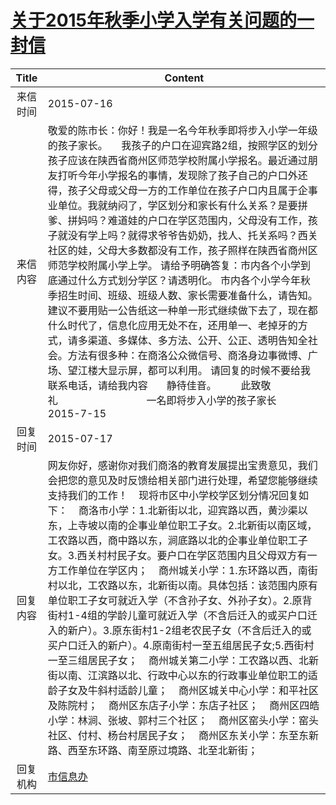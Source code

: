 # <a href="http://www.shangluo.gov.cn/zmhd/ldxxxx.jsp?urltype=leadermail.LeaderMailContentUrl&wbtreeid=1112&leadermailid=3252">关于2015年秋季小学入学有关问题的一封信</a>
| Title |                                                                                                                                                                                                                                                                                          Content                                                                                                                                                                                                                                                                                          |
|:-----:|-------------------------------------------------------------------------------------------------------------------------------------------------------------------------------------------------------------------------------------------------------------------------------------------------------------------------------------------------------------------------------------------------------------------------------------------------------------------------------------------------------------------------------------------------------------------------------------------|
| 来信时间  | 2015-07-16                                                                                                                                                                                                                                                                                                                                                                                                                                                                                                                                                                                |
| 来信内容  | 敬爱的陈市长：你好！我是一名今年秋季即将步入小学一年级的孩子家长。     我孩子的户口在迎宾路2组，按照学区的划分孩子应该在陕西省商州区师范学校附属小学报名。最近通过朋友打听今年小学报名的事情，发现除了孩子自己的户口外还得，孩子父母或父母一方的工作单位在孩子户口内且属于企事业单位。我就纳闷了，学区划分和家长有什么关系？是要拼爹、拼妈吗？难道娃的户口在学区范围内，父母没有工作，孩子就没有学上吗？就得求爷爷告奶奶，找人、托关系吗？西关社区的娃，父母大多数都没有工作，孩子照样在陕西省商州区师范学校附属小学上学。 请给予明确答复：市内各个小学到底通过什么方式划分学区？请透明化。 市内各个小学今年秋季招生时间、班级、班级人数、家长需要准备什么，请告知。建议不要用贴一公告纸这一种单一形式继续做下去了，现在都什么时代了，信息化应用无处不在，还用单一、老掉牙的方式，请多渠道、多媒体、多方法、公开、公正、透明告知全社会。方法有很多种：在商洛公众微信号、商洛身边事微博、广场、望江楼大显示屏，都可以利用。 请回复的时候不要给我联系电话，请给我内容       静待佳音。         此致敬礼                                 一名即将步入小学的孩子家长           2015-7-15         |
| 回复时间  | 2015-07-17                                                                                                                                                                                                                                                                                                                                                                                                                                                                                                                                                                                |
| 回复内容  | 网友你好，感谢你对我们商洛的教育发展提出宝贵意见，我们会把您的意见及时反馈给相关部门进行处理，希望您能够继续支持我们的工作！    现将市区中小学校学区划分情况回复如下：    商洛市小学：1.北新街以北，迎宾路以西，黄沙渠以东，上寺坡以南的企事业单位职工子女。2.北新街以南区域，工农路以西，商中路以东，涧底路以北的企事业单位职工子女。3.西关村村民子女。要户口在学区范围内且父母双方有一方工作单位在学区内；    商州城关小学：1.东环路以西，南街村以北，工农路以东，北新街以南。具体包括：该范围内原有单位职工子女可就近入学（不含孙子女、外孙子女）。2.原背街村1-4组的学龄儿童可就近入学（不含后迁入的或买户口迁入的新户）。3.原东街村1-2组老农民子女（不含后迁入的或买户口迁入的新户）。4.原南街村一至五组居民子女;5.西街村一至三组居民子女；    商州城关第二小学：工农路以西、北新街以南、江滨路以北、行政中心以东的行政事业单位职工的适龄子女及牛斜村适龄儿童；    商州区城关中心小学：和平社区及陈院村；    商州区东店子小学：东店子社区；    商州区四皓小学：林涧、张坡、郭村三个社区；    商州区窑头小学：窑头社区、付村、杨台村居民子女；    商州区东关小学：东至东新路、西至东环路、南至原过境路、北至北新街； |
| 回复机构  | <a href="../../category/agencies/市信息办.md">市信息办</a>                                                                                                                                                                                                                                                                                                                                                                                                                                                                                                                                        |
